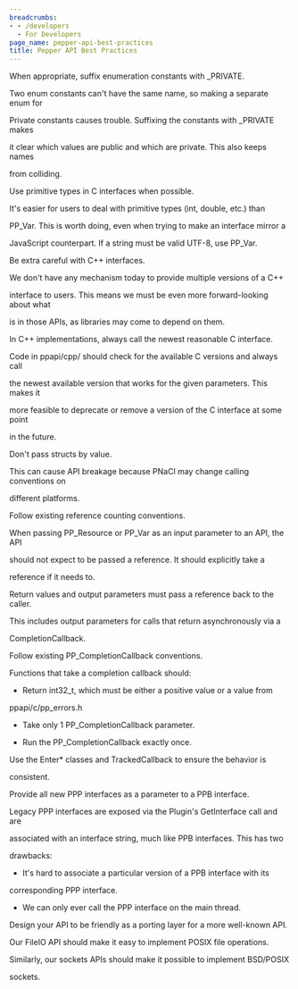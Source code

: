 ```yaml
---
breadcrumbs:
- - /developers
  - For Developers
page_name: pepper-api-best-practices
title: Pepper API Best Practices
---
```


When appropriate, suffix enumeration constants with _PRIVATE.

Two enum constants can't have the same name, so making a separate enum for

Private constants causes trouble. Suffixing the constants with _PRIVATE makes

it clear which values are public and which are private. This also keeps names

from colliding.

Use primitive types in C interfaces when possible.

It's easier for users to deal with primitive types (int, double, etc.) than

PP_Var. This is worth doing, even when trying to make an interface mirror a

JavaScript counterpart. If a string must be valid UTF-8, use PP_Var.

Be extra careful with C++ interfaces.

We don't have any mechanism today to provide multiple versions of a C++

interface to users. This means we must be even more forward-looking about what

is in those APIs, as libraries may come to depend on them.

In C++ implementations, always call the newest reasonable C interface.

Code in ppapi/cpp/ should check for the available C versions and always call

the newest available version that works for the given parameters. This makes it

more feasible to deprecate or remove a version of the C interface at some point

in the future.

Don't pass structs by value.

This can cause API breakage because PNaCl may change calling conventions on

different platforms.

Follow existing reference counting conventions.

When passing PP_Resource or PP_Var as an input parameter to an API, the API

should not expect to be passed a reference. It should explicitly take a

reference if it needs to.

Return values and output parameters must pass a reference back to the caller.

This includes output parameters for calls that return asynchronously via a

CompletionCallback.

Follow existing PP_CompletionCallback conventions.

Functions that take a completion callback should:

- Return int32_t, which must be either a positive value or a value from

ppapi/c/pp_errors.h

- Take only 1 PP_CompletionCallback parameter.

- Run the PP_CompletionCallback exactly once.

Use the Enter\* classes and TrackedCallback to ensure the behavior is

consistent.

Provide all new PPP interfaces as a parameter to a PPB interface.

Legacy PPP interfaces are exposed via the Plugin's GetInterface call and are

associated with an interface string, much like PPB interfaces. This has two

drawbacks:

- It's hard to associate a particular version of a PPB interface with its

corresponding PPP interface.

- We can only ever call the PPP interface on the main thread.

Design your API to be friendly as a porting layer for a more well-known API.

Our FileIO API should make it easy to implement POSIX file operations.

Similarly, our sockets APIs should make it possible to implement BSD/POSIX

sockets.
